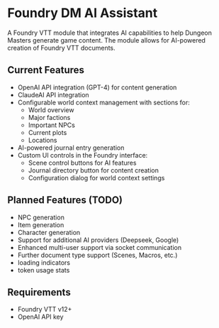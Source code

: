 # Foundry DM AI Assistant

A Foundry VTT module that integrates AI capabilities to help Dungeon Masters generate game content. The module allows for AI-powered creation of Foundry VTT documents.

## Current Features

- OpenAI API integration (GPT-4) for content generation
- ClaudeAI API integration
- Configurable world context management with sections for:
  - World overview
  - Major factions
  - Important NPCs
  - Current plots
  - Locations
- AI-powered journal entry generation
- Custom UI controls in the Foundry interface:
  - Scene control buttons for AI features
  - Journal directory button for content creation
  - Configuration dialog for world context settings

## Planned Features (TODO)

- NPC generation
- Item generation
- Character generation
- Support for additional AI providers (Deepseek, Google)
- Enhanced multi-user support via socket communication
- Further document type support (Scenes, Macros, etc.)
- loading indicators
- token usage stats

## Requirements

- Foundry VTT v12+
- OpenAI API key